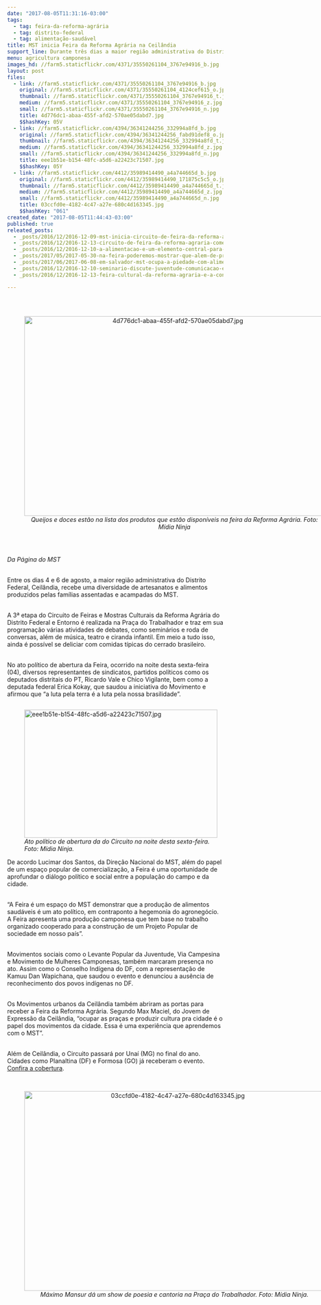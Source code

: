 ```yaml
---
date: "2017-08-05T11:31:16-03:00"
tags:
  - tag: feira-da-reforma-agrária
  - tag: distrito-federal
  - tag: alimentação-saudável
title: MST inicia Feira da Reforma Agrária na Ceilândia
support_line: Durante três dias a maior região administrativa do Distrito Federal recebe uma diversidade de artesanatos e alimentos produzidos por assentados e acampados.
menu: agricultura camponesa
images_hd: //farm5.staticflickr.com/4371/35550261104_3767e94916_b.jpg
layout: post
files:
  - link: //farm5.staticflickr.com/4371/35550261104_3767e94916_b.jpg
    original: //farm5.staticflickr.com/4371/35550261104_4124cef615_o.jpg
    thumbnail: //farm5.staticflickr.com/4371/35550261104_3767e94916_t.jpg
    medium: //farm5.staticflickr.com/4371/35550261104_3767e94916_z.jpg
    small: //farm5.staticflickr.com/4371/35550261104_3767e94916_n.jpg
    title: 4d776dc1-abaa-455f-afd2-570ae05dabd7.jpg
    $$hashKey: 05V
  - link: //farm5.staticflickr.com/4394/36341244256_332994a8fd_b.jpg
    original: //farm5.staticflickr.com/4394/36341244256_fabd91def8_o.jpg
    thumbnail: //farm5.staticflickr.com/4394/36341244256_332994a8fd_t.jpg
    medium: //farm5.staticflickr.com/4394/36341244256_332994a8fd_z.jpg
    small: //farm5.staticflickr.com/4394/36341244256_332994a8fd_n.jpg
    title: eee1b51e-b154-48fc-a5d6-a22423c71507.jpg
    $$hashKey: 05Y
  - link: //farm5.staticflickr.com/4412/35989414490_a4a744665d_b.jpg
    original: //farm5.staticflickr.com/4412/35989414490_171875c5c5_o.jpg
    thumbnail: //farm5.staticflickr.com/4412/35989414490_a4a744665d_t.jpg
    medium: //farm5.staticflickr.com/4412/35989414490_a4a744665d_z.jpg
    small: //farm5.staticflickr.com/4412/35989414490_a4a744665d_n.jpg
    title: 03ccfd0e-4182-4c47-a27e-680c4d163345.jpg
    $$hashKey: "061"
created_date: "2017-08-05T11:44:43-03:00"
published: true
releated_posts:
  - _posts/2016/12/2016-12-09-mst-inicia-circuito-de-feira-da-reforma-agraria-no-df.md
  - _posts/2016/12/2016-12-13-circuito-de-feira-da-reforma-agraria-comercializa-mais-de-12-toneladas-de-alimentos-no-df.md
  - _posts/2016/12/2016-12-10-a-alimentacao-e-um-elemento-central-para-integracao-do-campo-e-cidade-afirma-dirigente.md
  - _posts/2017/05/2017-05-30-na-feira-poderemos-mostrar-que-alem-de-produtos-de-qualidade-temos-diversidade.md
  - _posts/2017/06/2017-06-08-em-salvador-mst-ocupa-a-piedade-com-alimentos-saudaveis-na-3o-feira-da-reforma-agraria.md
  - _posts/2016/12/2016-12-10-seminario-discute-juventude-comunicacao-e-cultura-no-atual-cenario-politico.md
  - _posts/2016/12/2016-12-13-feira-cultural-da-reforma-agraria-e-a-construcao-do-poder-popular.md

---
```

<p>&nbsp;</p>

<div style="text-align:center">
<figure class="image" style="display:inline-block"><img alt="4d776dc1-abaa-455f-afd2-570ae05dabd7.jpg" height="466" src="//farm5.staticflickr.com/4371/35550261104_3767e94916_b.jpg" width="700" />
<figcaption><em>Queijos e doces est&atilde;o na lista dos produtos que est&atilde;o dispon&iacute;veis na feira da Reforma Agr&aacute;ria. Foto: M&iacute;dia Ninja</em></figcaption>
</figure>
</div>

<p>&nbsp;</p>

<p><em>Da P&aacute;gina do MST&nbsp;</em></p>

<p><br />
Entre os dias 4 e 6 de agosto, a maior regi&atilde;o administrativa do Distrito Federal, Ceil&acirc;ndia, recebe uma diversidade de artesanatos e alimentos produzidos pelas fam&iacute;lias assentadas e acampadas do MST.&nbsp;</p>

<p><br />
A 3&ordf; etapa do Circuito de Feiras e Mostras Culturais da Reforma Agr&aacute;ria do Distrito Federal e Entorno &eacute; realizada na Pra&ccedil;a do Trabalhador e traz em sua programa&ccedil;&atilde;o v&aacute;rias atividades de debates, como semin&aacute;rios e roda de conversas, al&eacute;m de m&uacute;sica, teatro e ciranda infantil. Em meio a tudo isso, ainda &eacute; poss&iacute;vel se deliciar com comidas t&iacute;picas do cerrado brasileiro.&nbsp;</p>

<p><br />
No ato pol&iacute;tico de abertura da Feira, ocorrido na noite desta sexta-feira (04), diversos representantes de sindicatos, partidos pol&iacute;ticos como os deputados distritais do PT, Ricardo Vale e Chico Vigilante, bem como a deputada federal Erica Kokay, que saudou a iniciativa do Movimento e afirmou que &ldquo;a luta pela terra &eacute; a luta pela nossa brasilidade&rdquo;.&nbsp;</p>

<figure class="image" style="float:left"><img alt="eee1b51e-b154-48fc-a5d6-a22423c71507.jpg" height="299" src="//farm5.staticflickr.com/4394/36341244256_332994a8fd_b.jpg" width="450" />
<figcaption><em>Ato pol&iacute;tico de abertura da do Circuito na noite desta sexta-feira.<br />
Foto: M&iacute;dia Ninja.</em></figcaption>
</figure>

<p><br />
De acordo Lucimar dos Santos, da Dire&ccedil;&atilde;o Nacional do MST, al&eacute;m do papel de um espa&ccedil;o popular de comercializa&ccedil;&atilde;o, a Feira &eacute; uma oportunidade de aprofundar o di&aacute;logo pol&iacute;tico e social entre a popula&ccedil;&atilde;o do campo e da cidade.&nbsp;</p>

<p><br />
&ldquo;A Feira &eacute; um espa&ccedil;o do MST demonstrar que a produ&ccedil;&atilde;o de alimentos saud&aacute;veis &eacute; um ato pol&iacute;tico, em contraponto a hegemonia do agroneg&oacute;cio. A Feira apresenta uma produ&ccedil;&atilde;o camponesa que tem base no trabalho organizado cooperado para a constru&ccedil;&atilde;o de um Projeto Popular de sociedade em nosso pa&iacute;s&rdquo;.&nbsp;</p>

<p><br />
Movimentos sociais como o Levante Popular da Juventude, Via Campesina e Movimento de Mulheres Camponesas, tamb&eacute;m marcaram presen&ccedil;a no ato. Assim como o Conselho Ind&iacute;gena do DF, com a representa&ccedil;&atilde;o de Kamuu Dan Wapichana, que saudou o evento e denunciou a aus&ecirc;ncia de reconhecimento dos povos ind&iacute;genas no DF.</p>

<p><br />
Os Movimentos urbanos da Ceil&acirc;ndia tamb&eacute;m abriram as portas para receber a Feira da Reforma Agr&aacute;ria. Segundo Max Maciel, do Jovem de Express&atilde;o da Ceil&acirc;ndia, &ldquo;ocupar as pra&ccedil;as e produzir cultura pra cidade &eacute; o papel dos movimentos da cidade. Essa &eacute; uma experi&ecirc;ncia que aprendemos com o MST&rdquo;.&nbsp;</p>

<p><br />
Al&eacute;m de Ceil&acirc;ndia, o Circuito passar&aacute; por Una&iacute; (MG) no final do ano. Cidades como Planaltina (DF) e Formosa (GO) j&aacute; receberam o evento. <a href="https://www.facebook.com/circuitodefeirasdoDF/">Confira a cobertura</a>.<br />
&nbsp;</p>

<div style="text-align:center">
<figure class="image" style="display:inline-block"><img alt="03ccfd0e-4182-4c47-a27e-680c4d163345.jpg" height="466" src="//farm5.staticflickr.com/4412/35989414490_a4a744665d_b.jpg" width="700" />
<figcaption><em>M&aacute;ximo Mansur d&aacute; um show de poesia e cantoria na Pra&ccedil;a do Trabalhador. Foto: M&iacute;dia Ninja.</em></figcaption>
</figure>
</div>

